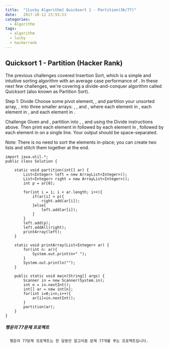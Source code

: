 ```yaml
---
title:  "[Lucky Algorithm] Quicksort 1 - Partition(36/77)"
date:   2017-10-12 23:55:23
categories:
  - Algorithm
tags:
  - algorithm
  - lucky
  - hackerrank
---
```

## Quicksort 1 - Partition (Hacker Rank)
The previous challenges covered Insertion Sort, which is a simple and intuitive sorting algorithm with an average case performance of . In these next few challenges, we're covering a divide-and-conquer algorithm called Quicksort (also known as Partition Sort).

Step 1: Divide
Choose some pivot element, , and partition your unsorted array, , into three smaller arrays: , , and , where each element in , each element in , and each element in .

Challenge
Given  and , partition  into , , and  using the Divide instructions above. Then print each element in  followed by each element in , followed by each element in  on a single line. Your output should be space-separated.

Note: There is no need to sort the elements in-place; you can create two lists and stitch them together at the end.

```
import java.util.*;
public class Solution {

    static void partition(int[] ar) {
        List<Integer> left = new ArrayList<Integer>();
        List<Integer> right = new ArrayList<Integer>();
        int p = ar[0];

        for(int i = 1; i < ar.length; i++){
            if(ar[i] > p){
                right.add(ar[i]);
            }else{
                left.add(ar[i]);
            }
        }
        left.add(p);
        left.addAll(right);
        printArray(left);
    }   

    static void printArray(List<Integer> ar) {
        for(int n: ar){
            System.out.print(n+" ");
        }
        System.out.println("");
    }

    public static void main(String[] args) {
        Scanner in = new Scanner(System.in);
        int n = in.nextInt();
        int[] ar = new int[n];
        for(int i=0;i<n;i++){
            ar[i]=in.nextInt();
        }
        partition(ar);
    }    
}

```

##### 행운의 77문제 프로젝트
```
  행운의 77문제 프로젝트는 한 달동안 알고리즘 문제 77개를 푸는 프로젝트입니다.
```
